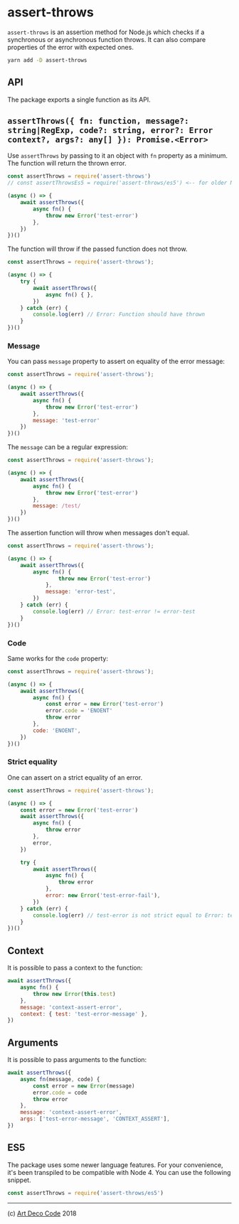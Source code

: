 # assert-throws

`assert-throws` is an assertion method for Node.js which checks if a synchronous
or asynchronous function throws. It can also compare properties of the error
with expected ones.

```sh
yarn add -D assert-throws
```

## API

The package exports a single function as its API.

## `assertThrows({ fn: function, message?: string|RegExp, code?: string, error?: Error context?, args?: any[] }): Promise.<Error>`

Use `assertThrows` by passing to it an object with `fn` property as a minimum.
The function will return the thrown error.

```js
const assertThrows = require('assert-throws')
// const assertThrowsEs5 = require('assert-throws/es5') <-- for older Node

(async () => {
    await assertThrows({
        async fn() {
            throw new Error('test-error')
        },
    })
})()
```

The function will throw if the passed function does not throw.

```js
const assertThrows = require('assert-throws');

(async () => {
    try {
        await assertThrows({
            async fn() { },
        })
    } catch (err) {
        console.log(err) // Error: Function should have thrown
    }
})()
```

### Message

You can pass `message` property to assert on equality of the error message:

```js
const assertThrows = require('assert-throws');

(async () => {
    await assertThrows({
        async fn() {
            throw new Error('test-error')
        },
        message: 'test-error'
    })
})()
```

The `message` can be a regular expression:

```js
const assertThrows = require('assert-throws');

(async () => {
    await assertThrows({
        async fn() {
            throw new Error('test-error')
        },
        message: /test/
    })
})()
```

The assertion function will throw when messages don't equal.

```js
const assertThrows = require('assert-throws');

(async () => {
    await assertThrows({
        async fn() {
                throw new Error('test-error')
            },
            message: 'error-test',
        })
    } catch (err) {
        console.log(err) // Error: test-error != error-test
    }
})()
```

### Code

Same works for the `code` property:

```js
const assertThrows = require('assert-throws');

(async () => {
    await assertThrows({
        async fn() {
            const error = new Error('test-error')
            error.code = 'ENOENT'
            throw error
        },
        code: 'ENOENT',
    })
})()
```

### Strict equality

One can assert on a strict equality of an error.

```js
const assertThrows = require('assert-throws');

(async () => {
    const error = new Error('test-error')
    await assertThrows({
        async fn() {
            throw error
        },
        error,
    })

    try {
        await assertThrows({
            async fn() {
                throw error
            },
            error: new Error('test-error-fail'),
        })
    } catch (err) {
        console.log(err) // test-error is not strict equal to Error: test-error-fail.
    }
})()
```

## Context

It is possible to pass a context to the function:

```js
await assertThrows({
    async fn() {
        throw new Error(this.test)
    },
    message: 'context-assert-error',
    context: { test: 'test-error-message' },
})
```

## Arguments

It is possible to pass arguments to the function:

```js
await assertThrows({
    async fn(message, code) {
        const error = new Error(message)
        error.code = code
        throw error
    },
    message: 'context-assert-error',
    args: ['test-error-message', 'CONTEXT_ASSERT'],
})
```

## ES5

The package uses some newer language features. For your convenience, it's been
transpiled to be compatible with Node 4. You can use the following snippet.

```js
const assertThrows = require('assert-throws/es5')
```

---

(c) [Art Deco Code][1] 2018

[1]: https://adc.sh

